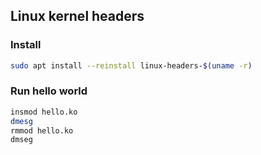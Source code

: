 ## Linux kernel headers
### Install
```bash
sudo apt install --reinstall linux-headers-$(uname -r)
```
### Run hello world
```bash
insmod hello.ko
dmesg
rmmod hello.ko
dmseg
```